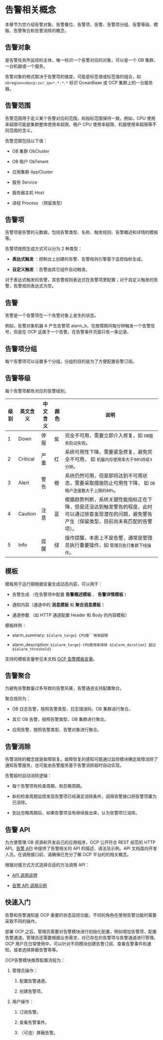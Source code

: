 告警相关概念 
===========================

本章节为您介绍告警对象、告警番位、告警项、告警、告警项分组、告警等级、模板、告警聚合和告警消除的概念。

告警对象 
-------------------------

是告警任务所监控的主体，唯一标识一个告警对应的对象，可以是一个 OB 集群、一台机器或一个服务。

告警对象的格式取决于告警项的维度，可能是标签值或标签值的组合，如 `obregion=obocp:svr_ip=*.*.*.*` 标识 OceanBase 或 OCP 集群上的一台服务器。

告警范围 
-------------------------

告警范围用于定义某个告警对应的范围，和指标范围保持一致。例如，CPU 使用率超限可能是集群整体使用率超限、租户 CPU 使用率超限、机器使用率超限等不同范围的含义。

告警范围包括以下值：

* OB 集群 ObCluster

  

* OB 租户 ObTenant

  

* 应用集群 AppCluster

  

* 服务 Service

  

* 服务器主机 Host

  

* 进程 Process （预留类型）

  




告警项 
------------------------

告警项是告警的元数据，包括告警类型、名称、触发规则、告警概述和详情的模板等。

告警项按照生成方式可以分为 2 种类型：

* **表达式触发** ：控制台上创建的告警，告警规则引擎基于监控指标生成。

* **自定义触发** ：告警由其它组件自动触发。




对于表达式触发的告警，其告警规则表达式在告警项里配置；对于自定义触发的告警，告警规则表达式为空。

告警 
-----------------------

告警是一个告警项在一个告警对象上发生的状态。

例如，告警对象机器 A 产生告警项 alarm_b，在故障期间每分钟触发一个告警信号，但是在 OCP 这属于一个告警。在告警事件页面只有一条记录。

告警项分组 
--------------------------

每个告警项可以设置多个分组，分组的目的是为了方便配置告警订阅。

告警等级 
-------------------------

每个告警项都有对应的告警级别。


| **级别** | **英文含义** | **中文含义** | **颜色** |                                   **说明**                                    |
|--------|----------|----------|--------|-----------------------------------------------------------------------------|
| 1      | Down     | 停服       | 紫      | 完全不可用，需要立即介入修复，如  `OB服务启动失败`。                               |
| 2      | Critical | 严重       | 红      | 系统可用性下降，需要紧急修复，避免完全不可用， 如  `机器内存使用率大于90%持续3分钟`。             |
| 3      | Alert    | 警告       | 橙      | 系统仍然可用，但是即将达到不可用状态，需要采取措施防止可用性下降， 如  `OB租户连接数大于上限的80%`。     |
| 4      | Caution  | 注意       | 蓝      | 根据趋势判断，系统关键性能指标正在下降，但是还没达到触发警告的程度，此时可以通过排查发现潜在的问题，避免警告产生（保留类型，目前尚未有匹配的告警项）。 |
| 5      | Info     | 提醒       | 绿      | 操作提醒，本质上不是告警，通常是管理员执行重要操作，如  `管理员执行集群下线操作`。                 |



模板 
-----------------------

模板用于运行期根据变量生成动态内容，可以用于：

* 告警生成 （在告警项中配置 **告警概述模板** 、 **告警详情模板** ）

  

* 通知内容（通道中的 **消息模板** 和 **聚合消息模板** ）

  

* 通道参数 （如 HTTP 通道配置 Header 和 Body 的内容模板）

  




模板样例：

* alarm_summary: `${alarm_targe} CPU使``用率超限`

  

* alarm_description: `${alarm_targe} CPU使用率持续 ${alarm_duration} 超过 ${alarm_threshold}`




支持的模板变量参见本文档 [OCP 告警模板变量](../1200.appendix/500.ocp-alert-template-variables.md)。

告警聚合 
-------------------------

为避免告警数量过多导致的告警风暴，告警通道支持配置聚合。

聚合规则为：

* OB 日志告警，按照告警类型、日志错误码、OB 集群进行聚合。

  

* 其它 OB 告警，按照告警类型、OB 集群进行聚合。

  

* 应用告警，按照告警类型、告警对象进行聚合。

  




告警消除 
-------------------------

告警消除的概念就是故障恢复。故障恢复的感知可能通过监控模块确定故障消除了通知告警服务，也可能由告警服务基于告警消除超时自动实现。

告警超时自动消除逻辑：

* 每个告警项有检查周期，和忽略周期。

  

* 新的检查周期监控发现告警项已经满足消除条件，调用告警接口把告警项置为已消除。

  

* 到达忽略周期后，如果告警项没有继续报出来，认为告警项已消除。

  




告警 API 
---------------------------

为方便管理 OB 资源和开发自己的应用程序，OCP 公开符合 REST 规范的 HTTP API。[告警 API](../../500.api-reference/900.alert/100.alert-events/100.query-alert-event-list.md) 中提供了告警相关的 API 的描述、语法及示例。API 文档面向开发人员。在调用接口前，请确保已充分了解 OCP 平台的的相关概念。

根据对接方式方式选择合适的方法调用 API：

* [API 调用说明](../../500.api-reference/200.api-call-description.md)

  

* [告警 API 调用示例](../1200.appendix/600.sample-api-operation.md)

  




快速入门 
-------------------------

告警和告警通知是 OCP 重要的状态监控功能，不同的角色在使用告警功能时需要采取不同的操作。

部署 OCP 之后，管理员需要对告警模块进行初始化配置，例如增加告警项、配置告警通道。管理员还需要根据业务需求，对已存在的告警项与告警通道进行管理。OCP 用户在日常使用中，可以针对不同模块创建告警订阅、查看告警事件和通知，或者选择屏蔽告警等等。

OCP告警模块推荐配置流程为：

1. 管理员操作：

   1. 配置告警通道。

      
   
   2. 创建告警项。

      
   

   




<!-- -->

2. 用户操作：

   1. 订阅告警。

      
   
   2. 查看告警事件。

      
   
   3. （可选）屏蔽告警。

      
   

   



